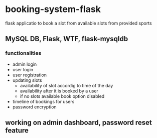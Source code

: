 # booking-system-flask

flask applicatio to book a slot from available slots from provided sports

## MySQL DB, Flask, WTF, flask-mysqldb

### functionalities

- admin login
- user login
- user registration
- updating slots
  - availability of slot accordig to time of the day
  - availability after it is booked by a user
  - if no slots available book option disabled
- timeline of bookings for users
- password encryption

## working on admin dashboard, password reset feature
